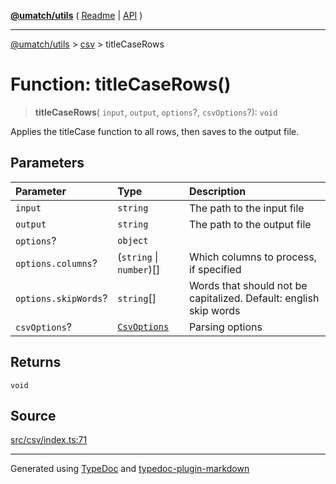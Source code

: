 [**@umatch/utils**](../../README.md) ( [Readme](../../README.md) \| [API](../../API.md) )

---

[@umatch/utils](../../API.md) > [csv](../README.md) > titleCaseRows

# Function: titleCaseRows()

> **titleCaseRows**(
> `input`,
> `output`,
> `options`?,
> `csvOptions`?): `void`

Applies the titleCase function to all rows, then saves to the
output file.

## Parameters

| Parameter            | Type                                                     | Description                                                       |
| :------------------- | :------------------------------------------------------- | :---------------------------------------------------------------- |
| `input`              | `string`                                                 | The path to the input file                                        |
| `output`             | `string`                                                 | The path to the output file                                       |
| `options`?           | `object`                                                 |                                                                   |
| `options.columns`?   | (`string` \| `number`)[]                                 | Which columns to process, if specified                            |
| `options.skipWords`? | `string`[]                                               | Words that should not be capitalized. Default: english skip words |
| `csvOptions`?        | [`CsvOptions`](../type-aliases/type-alias.CsvOptions.md) | Parsing options                                                   |

## Returns

`void`

## Source

[src/csv/index.ts:71](https://github.com/umatch-oficial/utils/blob/106c322/src/csv/index.ts#L71)

---

Generated using [TypeDoc](https://typedoc.org/) and [typedoc-plugin-markdown](https://www.npmjs.com/package/typedoc-plugin-markdown)
